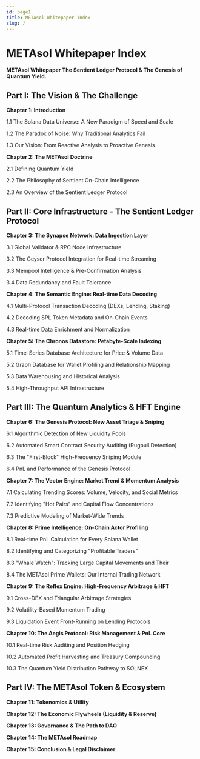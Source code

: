 ```yaml
---
id: page1
title: METAsol Whitepaper Index
slug: /
---
```


# METAsol Whitepaper Index

**METAsol Whitepaper The Sentient Ledger Protocol & The Genesis of Quantum Yield.**

## Part I: The Vision & The Challenge

**Chapter 1: Introduction**

1.1 The Solana Data Universe: A New Paradigm of Speed and Scale

1.2 The Paradox of Noise: Why Traditional Analytics Fail

1.3 Our Vision: From Reactive Analysis to Proactive Genesis

**Chapter 2: The METAsol Doctrine**

2.1 Defining Quantum Yield

2.2 The Philosophy of Sentient On-Chain Intelligence

2.3 An Overview of the Sentient Ledger Protocol

## Part II: Core Infrastructure - The Sentient Ledger Protocol 

**Chapter 3: The Synapse Network: Data Ingestion Layer**

3.1 Global Validator & RPC Node Infrastructure

3.2 The Geyser Protocol Integration for Real-time Streaming

3.3 Mempool Intelligence & Pre-Confirmation Analysis

3.4 Data Redundancy and Fault Tolerance

**Chapter 4: The Semantic Engine: Real-time Data Decoding**

4.1 Multi-Protocol Transaction Decoding (DEXs, Lending, Staking)

4.2 Decoding SPL Token Metadata and On-Chain Events

4.3 Real-time Data Enrichment and Normalization

**Chapter 5: The Chronos Datastore: Petabyte-Scale Indexing**

5.1 Time-Series Database Architecture for Price & Volume Data

5.2 Graph Database for Wallet Profiling and Relationship Mapping

5.3 Data Warehousing and Historical Analysis

5.4 High-Throughput API Infrastructure

## Part III: The Quantum Analytics & HFT Engine 

**Chapter 6: The Genesis Protocol: New Asset Triage & Sniping**

6.1 Algorithmic Detection of New Liquidity Pools

6.2 Automated Smart Contract Security Auditing (Rugpull Detection)

6.3 The "First-Block" High-Frequency Sniping Module

6.4 PnL and Performance of the Genesis Protocol

**Chapter 7: The Vector Engine: Market Trend & Momentum Analysis**

7.1 Calculating Trending Scores: Volume, Velocity, and Social Metrics

7.2 Identifying "Hot Pairs" and Capital Flow Concentrations

7.3 Predictive Modeling of Market-Wide Trends

**Chapter 8: Prime Intelligence: On-Chain Actor Profiling**

8.1 Real-time PnL Calculation for Every Solana Wallet

8.2 Identifying and Categorizing "Profitable Traders"

8.3 "Whale Watch": Tracking Large Capital Movements and Their 

8.4 The METAsol Prime Wallets: Our Internal Trading Network

**Chapter 9: The Reflex Engine: High-Frequency Arbitrage & HFT**

9.1 Cross-DEX and Triangular Arbitrage Strategies

9.2 Volatility-Based Momentum Trading

9.3 Liquidation Event Front-Running on Lending Protocols

**Chapter 10: The Aegis Protocol: Risk Management & PnL Core**

10.1 Real-time Risk Auditing and Position Hedging

10.2 Automated Profit Harvesting and Treasury Compounding

10.3 The Quantum Yield Distribution Pathway to SOLNEX

## Part IV: The METAsol Token & Ecosystem
 
**Chapter 11: Tokenomics & Utility**

**Chapter 12: The Economic Flywheels (Liquidity & Reserve)**

**Chapter 13: Governance & The Path to DAO**

**Chapter 14: The METAsol Roadmap**

**Chapter 15: Conclusion & Legal Disclaimer**


 